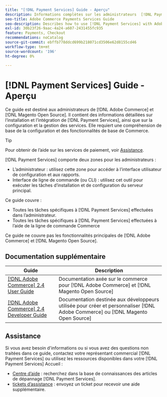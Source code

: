 ```yaml
---
title: "[!DNL Payment Services] Guide - Aperçu"
description: Informations complètes sur les administrateurs  [!DNL Payment Services] for [!DNL Adobe Commerce] et  [!DNL Magento Open Source] y compris l’installation et l’intégration
seo-title: Adobe Commerce Payments Services Guide
seo-description: Describes how to use [!DNL Payment Services] with Adobe Commerce or [!DNL Magento Open Source].
exl-id: 30b23f26-9aac-4a24-a607-2431455fc935
feature: Payments, Checkout
recommendations: noCatalog
source-git-commit: ebffb778ddcd699b218071cd3506e62d8155cd46
workflow-type: tm+mt
source-wordcount: '196'
ht-degree: 0%

---
```


# [!DNL Payment Services] Guide - Aperçu

Ce guide est destiné aux administrateurs de [!DNL Adobe Commerce] et [!DNL Magento Open Source]. Il contient des informations détaillées sur l’installation et l’intégration de [!DNL Payment Services], ainsi que sur la configuration et la gestion des services. Elle requiert une compréhension de base de la configuration et des fonctionnalités de base de Commerce.

>[!TIP]
>
>Pour obtenir de l’aide sur les services de paiement, voir [Assistance](#support).

[!DNL Payment Services] comporte deux zones pour les administrateurs :

* L’administrateur : utilisez cette zone pour accéder à l’interface utilisateur de configuration et aux rapports.
* Interface de ligne de commande (ou CLI) : utilisez cet outil pour exécuter les tâches d’installation et de configuration du serveur principal.

Ce guide couvre :

* Toutes les tâches spécifiques à [!DNL Payment Services] effectuées dans l’administrateur.
* Toutes les tâches spécifiques à [!DNL Payment Services] effectuées à l’aide de la ligne de commande Commerce

Ce guide ne couvre pas les fonctionnalités principales de [!DNL Adobe Commerce] et [!DNL Magento Open Source].

## Documentation supplémentaire

| Guide | Description |
|------ | ----------- |
| [[!DNL Adobe Commerce] 2.4 User Guide](https://experienceleague.adobe.com/docs/commerce-admin/user-guides/home.html) | Documentation axée sur le commerce pour [!DNL Adobe Commerce] et [!DNL Magento Open Source] |
| [[!DNL Adobe Commerce] 2.4 Developer Guide](https://developer.adobe.com/commerce/docs) | Documentation destinée aux développeurs utilisée pour créer et personnaliser [!DNL Adobe Commerce] ou [!DNL Magento Open Source] |

## Assistance

Si vous avez besoin d&#39;informations ou si vous avez des questions non traitées dans ce guide, contactez votre représentant commercial [!DNL Payment Services] ou utilisez les ressources disponibles dans votre [!DNL Payment Services] Accueil :

* [Centre d’aide](https://experienceleague.adobe.com/docs/commerce-knowledge-base/kb/overview.html) : recherchez dans la base de connaissances des articles de dépannage [!DNL Payment Services].
* [tickets d’assistance](https://experienceleague.adobe.com/docs/commerce-knowledge-base/kb/help-center-guide/magento-help-center-user-guide.html#submit-ticket) : envoyez un ticket pour recevoir une aide supplémentaire.
